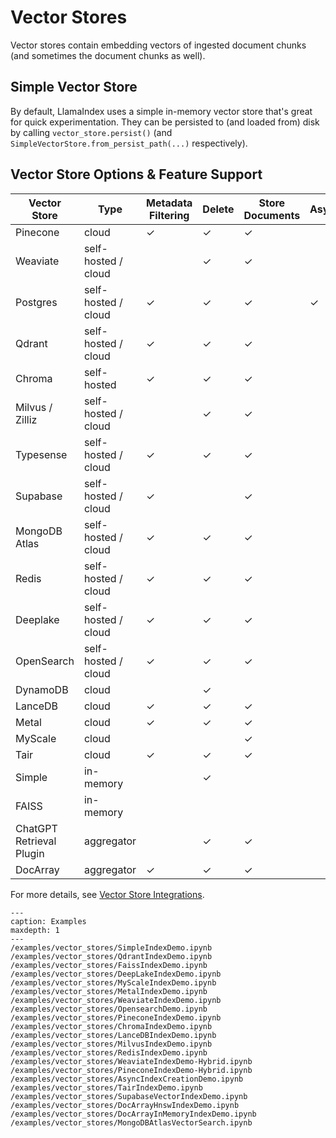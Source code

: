 # Vector Stores

Vector stores contain embedding vectors of ingested document chunks 
(and sometimes the document chunks as well).

## Simple Vector Store
By default, LlamaIndex uses a simple in-memory vector store that's great for quick experimentation.
They can be persisted to (and loaded from) disk by calling `vector_store.persist()` (and `SimpleVectorStore.from_persist_path(...)` respectively).

## Vector Store Options & Feature Support
| Vector Store    | Type                | Metadata Filtering | Delete | Store Documents | Async | Popular |
| --------------- | ------------------- | ------------------ | ------ | --------------- | ----- | ------- |
| Pinecone        | cloud               | ✓                  | ✓      | ✓               |       | ✓       |
| Weaviate        | self-hosted / cloud |                    | ✓      | ✓               |       | ✓       |
| Postgres        | self-hosted / cloud | ✓                  | ✓      | ✓               | ✓     | ✓       |
| Qdrant          | self-hosted / cloud | ✓                  | ✓      | ✓               |       | ✓       |
| Chroma          | self-hosted         | ✓                  | ✓      | ✓               |       | ✓       |
| Milvus / Zilliz | self-hosted / cloud |                    | ✓      | ✓               |       |         |
| Typesense       | self-hosted / cloud | ✓                  | ✓      | ✓               |       |         |
| Supabase        | self-hosted / cloud | ✓                  |        | ✓               |       |         |
| MongoDB Atlas   | self-hosted / cloud | ✓                  | ✓      | ✓               |       |         |
| Redis           | self-hosted / cloud | ✓                  | ✓      | ✓               |       |         |
| Deeplake        | self-hosted / cloud | ✓                  | ✓      | ✓               |       |         |
| OpenSearch      | self-hosted / cloud | ✓                  | ✓      | ✓               |       |         |
| DynamoDB        | cloud               |                    | ✓      |                 |       |         |
| LanceDB         | cloud               | ✓                  | ✓      | ✓               |       |         |
| Metal           | cloud               | ✓                  | ✓      | ✓               |       |         |
| MyScale         | cloud               |                    |        | ✓               |       |         |
| Tair            | cloud               | ✓                  | ✓      | ✓               |       |         |
| Simple          | in-memory           |                    | ✓      |                 |       |         |
| FAISS           | in-memory           |                    |        |                 |       |         |
| ChatGPT Retrieval Plugin  | aggregator          |                    | ✓      | ✓               |       |         |
| DocArray        | aggregator          | ✓                  | ✓      | ✓               |       |         |

For more details, see [Vector Store Integrations](/community/integrations/vector_stores.md).

```{toctree}
---
caption: Examples
maxdepth: 1
---
/examples/vector_stores/SimpleIndexDemo.ipynb
/examples/vector_stores/QdrantIndexDemo.ipynb
/examples/vector_stores/FaissIndexDemo.ipynb
/examples/vector_stores/DeepLakeIndexDemo.ipynb
/examples/vector_stores/MyScaleIndexDemo.ipynb
/examples/vector_stores/MetalIndexDemo.ipynb
/examples/vector_stores/WeaviateIndexDemo.ipynb
/examples/vector_stores/OpensearchDemo.ipynb
/examples/vector_stores/PineconeIndexDemo.ipynb
/examples/vector_stores/ChromaIndexDemo.ipynb
/examples/vector_stores/LanceDBIndexDemo.ipynb
/examples/vector_stores/MilvusIndexDemo.ipynb
/examples/vector_stores/RedisIndexDemo.ipynb
/examples/vector_stores/WeaviateIndexDemo-Hybrid.ipynb
/examples/vector_stores/PineconeIndexDemo-Hybrid.ipynb
/examples/vector_stores/AsyncIndexCreationDemo.ipynb
/examples/vector_stores/TairIndexDemo.ipynb
/examples/vector_stores/SupabaseVectorIndexDemo.ipynb
/examples/vector_stores/DocArrayHnswIndexDemo.ipynb
/examples/vector_stores/DocArrayInMemoryIndexDemo.ipynb
/examples/vector_stores/MongoDBAtlasVectorSearch.ipynb
```

